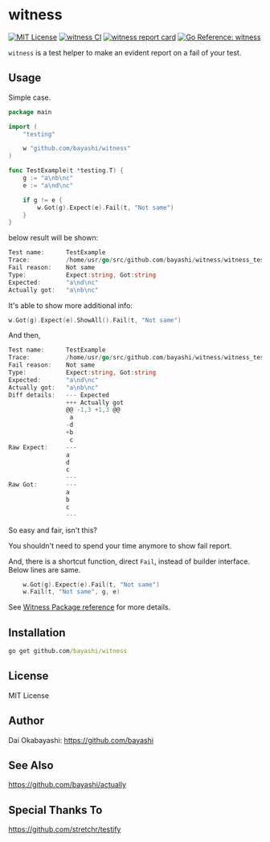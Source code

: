 # witness

<a href="https://github.com/bayashi/witness/blob/main/LICENSE" title="witness License"><img src="https://img.shields.io/badge/LICENSE-MIT-GREEN.png" alt="MIT License"></a>
<a href="https://github.com/bayashi/witness/actions" title="witness CI"><img src="https://github.com/bayashi/witness/workflows/main/badge.svg" alt="witness CI"></a>
<a href="https://goreportcard.com/report/github.com/bayashi/witness" title="witness report card" target="_blank"><img src="https://goreportcard.com/badge/github.com/bayashi/witness" alt="witness report card"></a>
<a href="https://pkg.go.dev/github.com/bayashi/witness" title="Go witness package reference" target="_blank"><img src="https://pkg.go.dev/badge/github.com/bayashi/witness.svg" alt="Go Reference: witness"></a>

`witness` is a test helper to make an evident report on a fail of your test.

## Usage

Simple case.

```go
package main

import (
    "testing"

    w "github.com/bayashi/witness"
)

func TestExample(t *testing.T) {
    g := "a\nb\nc"
    e := "a\nd\nc"

    if g != e {
        w.Got(g).Expect(e).Fail(t, "Not same")
    }
}
```

below result will be shown:

```go
Test name:      TestExample
Trace:          /home/usr/go/src/github.com/bayashi/witness/witness_test.go:14
Fail reason:    Not same
Type:           Expect:string, Got:string
Expected:       "a\nd\nc"
Actually got:   "a\nb\nc"
```

It's able to show more additional info:

```go
w.Got(g).Expect(e).ShowAll().Fail(t, "Not same")
```

And then,

```go
Test name:      TestExample
Trace:          /home/usr/go/src/github.com/bayashi/witness/witness_test.go:14
Fail reason:    Not same
Type:           Expect:string, Got:string
Expected:       "a\nd\nc"
Actually got:   "a\nb\nc"
Diff details:   --- Expected
                +++ Actually got
                @@ -1,3 +1,3 @@
                 a
                -d
                +b
                 c
Raw Expect:     ---
                a
                d
                c
                ---
Raw Got:        ---
                a
                b
                c
                ---
```

So easy and fair, isn't this?

You shouldn't need to spend your time anymore to show fail report.

And, there is a shortcut function, direct `Fail`, instead of builder interface. Below lines are same.

```go
    w.Got(g).Expect(e).Fail(t, "Not same")
    w.Fail(t, "Not same", g, e)
```

See [Witness Package reference](https://pkg.go.dev/github.com/bayashi/witness) for more details.

## Installation

```cmd
go get github.com/bayashi/witness
```

## License

MIT License

## Author

Dai Okabayashi: https://github.com/bayashi

## See Also

https://github.com/bayashi/actually

## Special Thanks To

https://github.com/stretchr/testify
